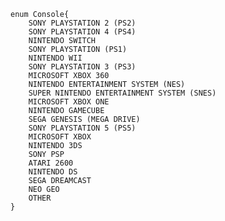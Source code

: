 
<!-- top consoles by popularity -->
<!-- todo match up with IGDB's enum numbers(change typedefs to Int) -->
	enum Console{
		SONY PLAYSTATION 2 (PS2)
		SONY PLAYSTATION 4 (PS4)
		NINTENDO SWITCH
		SONY PLAYSTATION (PS1)
		NINTENDO WII
		SONY PLAYSTATION 3 (PS3)
		MICROSOFT XBOX 360
		NINTENDO ENTERTAINMENT SYSTEM (NES)
		SUPER NINTENDO ENTERTAINMENT SYSTEM (SNES)
		MICROSOFT XBOX ONE
		NINTENDO GAMECUBE
		SEGA GENESIS (MEGA DRIVE)
		SONY PLAYSTATION 5 (PS5)
		MICROSOFT XBOX
		NINTENDO 3DS
		SONY PSP 
		ATARI 2600
		NINTENDO DS
		SEGA DREAMCAST
		NEO GEO
		OTHER
	}
